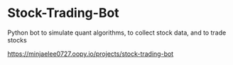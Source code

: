 # Stock-Trading-Bot
Python bot to simulate quant algorithms, to collect stock data, and to trade stocks

https://minjaelee0727.oopy.io/projects/stock-trading-bot
